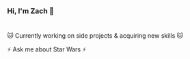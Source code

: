 ### Hi, I'm Zach 👋

#

 :cat: Currently working on side projects & acquiring new skills :cat:


 ⚡ Ask me about Star Wars ⚡
